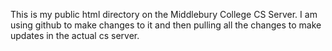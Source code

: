 This is my public html directory on the Middlebury College CS Server. I am using github to make changes to it and then pulling all the changes to make updates in the actual cs server. 
